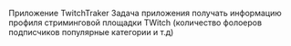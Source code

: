 Приложение TwitchTraker 
Задача приложения 
получать информацию профиля стриминговой площадки TWitch (количество фолоеров подписчиков популярные категории и т.д)
